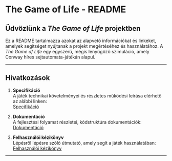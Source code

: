 # The Game of Life - README

## Üdvözlünk a *The Game of Life* projektben

Ez a README tartalmazza azokat az alapvető információkat és linkeket, amelyek segítséget nyújtanak a projekt megértéséhez és használatához. A *The Game of Life* egy egyszerű, mégis lenyűgöző szimuláció, amely Conway híres sejtautomata-játékán alapul.

---

## Hivatkozások

1. **Specifikáció**  
   A játék technikai követelményei és részletes működési leírása elérhető az alábbi linken:  
   [Specifikáció](./specification/compiled-specification.pdf)

2. **Dokumentáció**  
   A fejlesztési folyamat részletei, kódstruktúra dokumentációk:  
   [Dokumentáció](./documentation/compiled-documentation.pdf)

3. **Felhasználói kézikönyv**  
   Lépésről lépésre szóló útmutató, amely segít a játék használatában:  
   [Felhasználói kézikönyv](./documentation/compiled-user-manual.pdf)

---
